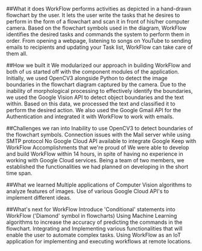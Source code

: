 ##What it does
WorkFlow performs activities as depicted in a hand-drawn flowchart by the user. It lets the user write the tasks that he desires to perform in the form of a flowchart and scan it in front of his/her computer camera. Based on the flowchart symbols used in the diagram, WorkFlow identifies the desired tasks and commands the system to perform them in order. From opening a webpage, listening to songs on YouTube to sending emails to recipients and updating your Task list, WorkFlow can take care of them all.

##How we built it
We modularized our approach in building WorkFlow and both of us started off with the component modules of the application. Initially, we used OpenCV3 alongside Python to detect the image boundaries in the flowchart diagram captured by the camera. Due to the inability of morphological processing to effectively identify the boundaries, we used the Google Vision API to detect object boundaries and the text within. Based on this data, we processed the text and classified it to perform the desired action. We also used the Google Gmail API for the Authentication and integrated it with WorkFlow to work with emails.

##Challenges we ran into
Inability to use OpenCV3 to detect boundaries of the flowchart symbols.
Connection issues with the Mail server while using SMTP protocol
No Google Cloud API available to integrate Google Keep with WorkFlow
Accomplishments that we're proud of
We were able to develop and build WorkFlow within 14 hours, in spite of having no experience in working with Google Cloud services. Being a team of two members, we established the functionalities we had planned on developing in the short time span.

##What we learned
Multiple applications of Computer Vision algorithms to analyze features of images.
Use of various Google Cloud API's to implement different ideas.

##What's next for WorkFlow
Introduce 'Conditional' statements into WorkFlow ('Diamond' symbol in flowcharts)
Using Machine Learning algorithms to increase the accuracy of predicting the commands in the flowchart.
Integrating and Implementing various functionalities that will enable the user to automate complex tasks.
Using WorkFlow as an IoT application for implementing and executing workflows at remote locations.

